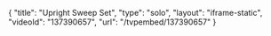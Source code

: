 {
    "title": "Upright Sweep Set",
    "type": "solo",
    "layout": "iframe-static",
    "videoId": "137390657",
    "url": "\/tvpembed\/137390657"
}
